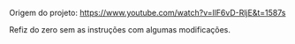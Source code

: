 Origem do projeto: https://www.youtube.com/watch?v=llF6vD-RljE&t=1587s

Refiz do zero sem as instruções com algumas modificações.